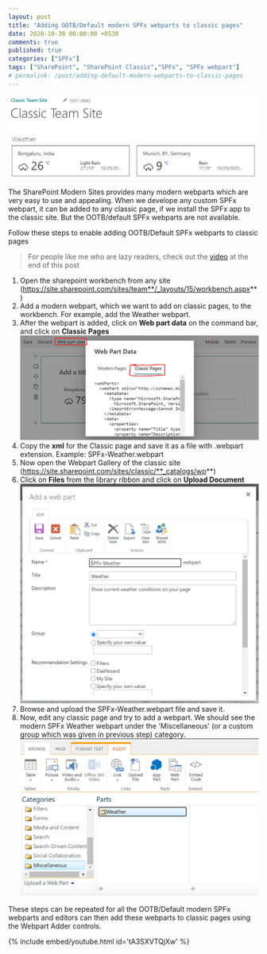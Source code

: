 ```yaml
---
layout: post
title: "Adding OOTB/Default modern SPFx webparts to classic pages"
date: 2020-10-30 00:00:00 +0530
comments: true
published: true
categories: ["SPFx"]
tags: ["SharePoint", "SharePoint Classic","SPFx", "SPFx webpart"]
# permalink: /post/adding-default-modern-webparts-to-classic-pages
---
```


![](/assets/images/adding-spfx-webparts-to-classic-pages.png)

The SharePoint Modern Sites provides many modern webparts which are very easy to use and appealing. When we develope any custom SPFx webpart, it can be added to any classic page, if we install the SPFx app to the classic site. But the OOTB/default SPFx webparts are not available.

Follow these steps to enable adding OOTB/Default SPFx webparts to classic pages

> For people like me who are lazy readers, check out the [video](https://www.youtube.com/watch?v=tA3SXVTQjXw) at the end of this post

1. Open the sharepoint workbench from any site (https://site.sharepoint.com/sites/team**/_layouts/15/workbench.aspx**)
2. Add a modern webpart, which we want to add on classic pages, to the workbench. For example, add the Weather webpart.
3. After the webpart is added, click on **Web part data** on the command bar, and click on **Classic Pages**
    ![](/assets/images/adding-spfx-webparts-to-classic-pages-1.png)
4. Copy the **xml** for the Classic page and save it as a file with .webpart extension. Example: SPFx-Weather.webpart
5. Now open the Webpart Gallery of the classic site (https://site.sharepoint.com/sites/classic/**_catalogs/wp**)
6. Click on **Files** from the library ribbon and click on **Upload Document**
    ![](/assets/images/adding-spfx-webparts-to-classic-pages-3.png)
7. Browse and upload the SPFx-Weather.webpart file and save it.
8. Now, edit any classic page and try to add a webpart. We should see the modern SPFx Weather webpart under the 'Miscellaneous' (or a custom group which was given in previous step) category.
![](/assets/images/adding-spfx-webparts-to-classic-pages-2.png)

These steps can be repeated for all the OOTB/Default modern SPFx webparts and editors can then add these webparts to classic pages using the Webpart Adder controls.

{% include embed/youtube.html id='tA3SXVTQjXw' %}
